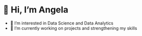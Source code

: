 # 👋 Hi, I’m Angela
- 👀 I’m interested in Data Science and Data Analytics
- 🌱 I’m currently working on projects and strengthening my skills

<!---
acg12/acg12 is a ✨ special ✨ repository because its `README.md` (this file) appears on your GitHub profile.
You can click the Preview link to take a look at your changes.
--->
